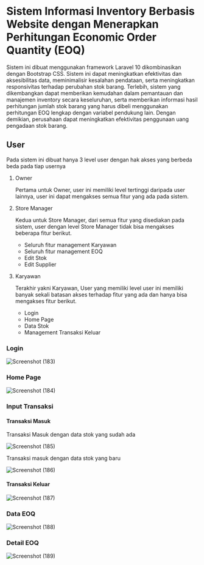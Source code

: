 # Sistem Informasi Inventory Berbasis Website dengan Menerapkan Perhitungan Economic Order Quantity (EOQ)

Sistem ini dibuat menggunakan framework Laravel 10 dikombinasikan dengan Bootstrap CSS. Sistem ini dapat meningkatkan efektivitas dan aksesibilitas data, meminimalisir kesalahan pendataan, serta meningkatkan responsivitas terhadap perubahan stok barang. Terlebih, sistem yang dikembangkan dapat memberikan kemudahan dalam  pemantauan dan manajemen inventory secara keseluruhan, serta memberikan informasi hasil perhitungan jumlah stok barang yang harus dibeli menggunakan perhitungan EOQ lengkap dengan variabel pendukung lain. Dengan demikian, perusahaan dapat meningkatkan efektivitas penggunaan uang pengadaan stok barang.

## User
Pada sistem ini dibuat hanya 3 level user dengan hak akses yang berbeda beda pada tiap usernya

  1. Owner

     Pertama untuk Owner, user ini memiliki level tertinggi daripada user lainnya, user ini dapat mengakses semua fitur yang ada pada sistem.

  2. Store Manager

     Kedua untuk Store Manager, dari semua fitur yang disediakan pada sistem, user dengan level Store Manager tidak bisa mengakses beberapa fitur berikut.
      - Seluruh fitur management Karyawan
      - Seluruh fitur management EOQ
      - Edit Stok
      - Edit Supplier

  3. Karyawan

     Terakhir yakni Karyawan, User yang memiliki level user ini memiliki banyak sekali batasan akses terhadap fitur yang ada dan hanya bisa mengakses fitur berikut.
      - Login
      - Home Page
      - Data Stok
      - Management Transaksi Keluar

### Login
![Screenshot (183)](https://github.com/Rosyiii/Sistem-Informasi-Inventory/assets/87105307/737c2151-cf51-46b0-af81-5940f8e0199d)

### Home Page
![Screenshot (184)](https://github.com/Rosyiii/Sistem-Informasi-Inventory/assets/87105307/3db7a1ea-0f7a-4455-af35-8024c1da514e)

### Input Transaksi

#### Transaksi Masuk
Transaksi Masuk dengan data stok yang sudah ada

![Screenshot (185)](https://github.com/Rosyiii/Sistem-Informasi-Inventory/assets/87105307/b66de0c8-f6f5-4398-88cd-c286f5514be8)

Transaksi masuk dengan data stok yang baru

![Screenshot (186)](https://github.com/Rosyiii/Sistem-Informasi-Inventory/assets/87105307/ff196609-d90c-439f-b598-3a35d0cfefa6)

#### Transaksi Keluar
![Screenshot (187)](https://github.com/Rosyiii/Sistem-Informasi-Inventory/assets/87105307/b5e4b986-aede-4e7b-9299-d567ef51157a)

### Data EOQ
![Screenshot (188)](https://github.com/Rosyiii/Sistem-Informasi-Inventory/assets/87105307/c54c77b0-b7e3-4329-baa6-dce260a203de)

### Detail EOQ
![Screenshot (189)](https://github.com/Rosyiii/Sistem-Informasi-Inventory/assets/87105307/4e0b2893-584a-482b-a3a3-6ac544264e8d)
